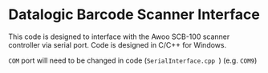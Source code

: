 # Datalogic Barcode Scanner Interface

This code is designed to interface with the Awoo SCB-100 scanner controller via serial port. Code is designed in C/C++ for Windows.

`COM` port will need to be changed in code (`SerialInterface.cpp `) (e.g. `COM9`)
